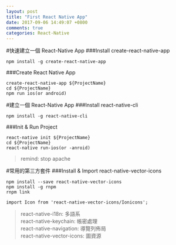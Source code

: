 ```yaml
---
layout: post
title: "First React Native App"
date: 2017-09-06 14:49:07 +0800
comments: true
categories: React-Native
---
```

#快速建立一個 React-Native App
###Install create-react-native-app
```
npm install -g create-react-native-app
```

###Create React Native App
```
create-react-native-app ${ProjectName}
cd ${ProjectName}
npm run ios(or android)
```

#建立一個 React-Native App
###Install react-native-cli
```
npm install -g react-native-cli
```

###Init & Run Project
```
react-native init ${ProjectName}
cd ${ProjectName}
react-native run-ios(or -anroid)
```
>remind: stop apache

#常用的第三方套件
###Install & Import react-native-vector-icons
```
npm install --save react-native-vector-icons
npm install -g rnpm
rnpm link

import Icon from 'react-native-vector-icons/Ionicons';
```
>react-native-i18n: 多語系<br/>
>react-native-keychain: 帳密處理<br/>
>react-native-navigation: 導覽列佈局<br/>
>react-native-vector-icons: 圖資源<br/>
